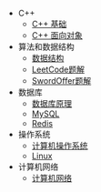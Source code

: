 - C++
  - [C++ 基础](/docs/network/network.md)
  - [C++ 面向对象]()
- 算法和数据结构
  - [数据结构]()
  - [LeetCode题解]()
  - [SwordOffer题解]()
- 数据库
  - [数据库原理](docs/database/database/)
  - [MySQL]()
  - [Redis](docs/database/Redis/Redis.md)
- 操作系统
  - [计算机操作系统](/docs/operating-system/opreating-system.md)
  - [Linux](/docs/operating-system/linux.md)
- 计算机网络
  - [计算机网络]()

